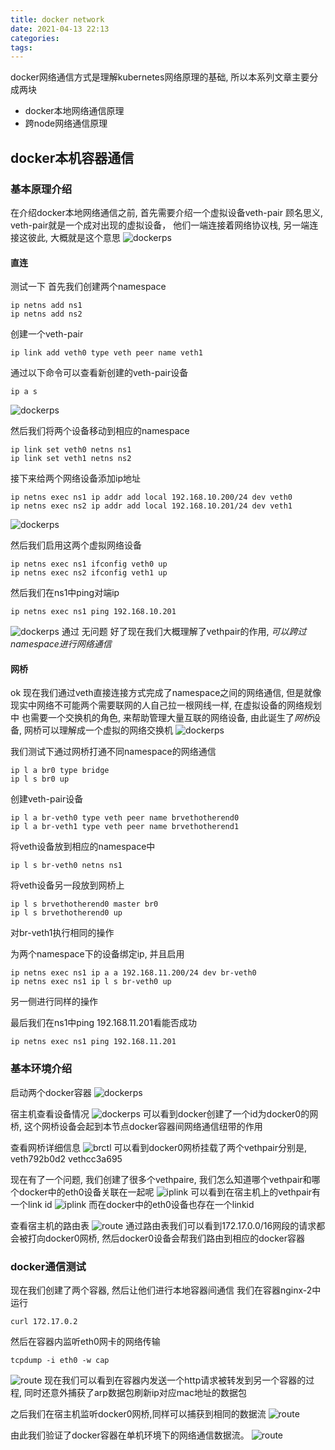 ```yaml
---
title: docker network
date: 2021-04-13 22:13
categories: 
tags: 
---
```

docker网络通信方式是理解kubernetes网络原理的基础, 所以本系列文章主要分成两块
* docker本地网络通信原理
* 跨node网络通信原理


## docker本机容器通信
### 基本原理介绍
在介绍docker本地网络通信之前, 首先需要介绍一个虚拟设备veth-pair
顾名思义, veth-pair就是一个成对出现的虚拟设备， 他们一端连接着网络协议栈, 另一端连接这彼此, 大概就是这个意思
![dockerps](/uploads/linux/k8s/docker/veth.png)

#### 直连
测试一下
首先我们创建两个namespace
```shell
ip netns add ns1
ip netns add ns2
```

创建一个veth-pair
```shell
ip link add veth0 type veth peer name veth1
```
通过以下命令可以查看新创建的veth-pair设备
```shell
ip a s
```
![dockerps](/uploads/linux/k8s/docker/vethpaircreate.jpg)

然后我们将两个设备移动到相应的namespace
```shell
ip link set veth0 netns ns1
ip link set veth1 netns ns2
```

接下来给两个网络设备添加ip地址
```shell
ip netns exec ns1 ip addr add local 192.168.10.200/24 dev veth0
ip netns exec ns2 ip addr add local 192.168.10.201/24 dev veth1
```
![dockerps](/uploads/linux/k8s/docker/vethipcreate.jpg)

然后我们启用这两个虚拟网络设备
```shell
ip netns exec ns1 ifconfig veth0 up
ip netns exec ns2 ifconfig veth1 up
```

然后我们在ns1中ping对端ip
```shell
ip netns exec ns1 ping 192.168.10.201
```
![dockerps](/uploads/linux/k8s/docker/vethping.jpg)
通过 无问题
好了现在我们大概理解了vethpair的作用, *可以跨过namespace进行网络通信*

#### 网桥
ok 现在我们通过veth直接连接方式完成了namespace之间的网络通信, 但是就像现实中网络不可能两个需要联网的人自己拉一根网线一样, 在虚拟设备的网络规划中
也需要一个交换机的角色, 来帮助管理大量互联的网络设备, 由此诞生了*网桥*设备, 网桥可以理解成一个虚拟的网络交换机
![dockerps](/uploads/linux/k8s/docker/linuxbridge.png)

我们测试下通过网桥打通不同namespace的网络通信
```shell
ip l a br0 type bridge
ip l s br0 up 
```
创建veth-pair设备
```shell
ip l a br-veth0 type veth peer name brvethotherend0
ip l a br-veth1 type veth peer name brvethotherend1
```

将veth设备放到相应的namespace中
```shell
ip l s br-veth0 netns ns1
```
将veth设备另一段放到网桥上
```shell
ip l s brvethotherend0 master br0
ip l s brvethotherend0 up
```
对br-veth1执行相同的操作

为两个namespace下的设备绑定ip, 并且启用
```
ip netns exec ns1 ip a a 192.168.11.200/24 dev br-veth0
ip netns exec ns1 ip l s br-veth0 up
```
另一侧进行同样的操作

最后我们在ns1中ping 192.168.11.201看能否成功
```shell
ip netns exec ns1 ping 192.168.11.201
```

### 基本环境介绍
启动两个docker容器
![dockerps](/uploads/linux/k8s/docker/dockerps.jpg)

宿主机查看设备情况
![dockerps](/uploads/linux/k8s/docker/items.jpg)
可以看到docker创建了一个id为docker0的网桥, 这个网桥设备会起到本节点docker容器间网络通信纽带的作用

查看网桥详细信息
![brctl](/uploads/linux/k8s/docker/brctl.jpg)
可以看到docker0网桥挂载了两个vethpair分别是, veth792b0d2 vethcc3a695

现在有了一个问题, 我们创建了很多个vethpaire, 我们怎么知道哪个vethpair和哪个docker中的eth0设备关联在一起呢
![iplink](/uploads/linux/k8s/docker/iplink.jpg)
可以看到在宿主机上的vethpair有一个link id
![iplink](/uploads/linux/k8s/docker/iplinkdocker.jpg)
而在docker中的eth0设备也存在一个linkid

查看宿主机的路由表
![route](/uploads/linux/k8s/docker/route.jpg)
通过路由表我们可以看到172.17.0.0/16网段的请求都会被打向docker0网桥, 然后docker0设备会帮我们路由到相应的docker容器

### docker通信测试
现在我们创建了两个容器, 然后让他们进行本地容器间通信
我们在容器nginx-2中运行
```
curl 172.17.0.2
```
然后在容器内监听eth0网卡的网络传输
```
tcpdump -i eth0 -w cap
```
![route](/uploads/linux/k8s/docker/dockertcpdump.jpg)
现在我们可以看到在容器内发送一个http请求被转发到另一个容器的过程, 同时还意外捕获了arp数据包刷新ip对应mac地址的数据包


之后我们在宿主机监听docker0网桥,同样可以捕获到相同的数据流
![route](/uploads/linux/k8s/docker/cap-curl.jpg)

由此我们验证了docker容器在单机环境下的网络通信数据流。
![route](/uploads/linux/k8s/docker/dockerlocal.png)



